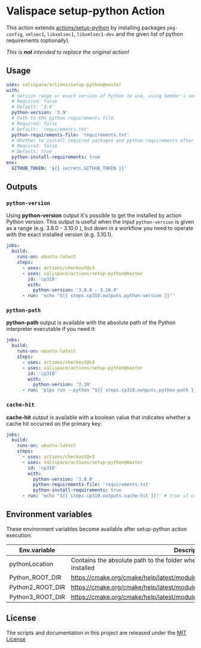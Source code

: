 # Valispace setup-python Action

This action extends [actions/setup-python](https://github.com/actions/setup-python) by installing packages `pkg-config`, `xmlsec1`, `libxmlsec1`, `libxmlsec1-dev` and the given list of python requirements (optionally).

_This is **not** intended to replace the original action!_

## Usage

<!-- start usage -->
```yaml
uses: valispace/actions/setup-python@master
with:
  # Version range or exact version of Python to use, using SemVer's version range syntax.
  # Required: false
  # Default: '3.9'
  python-version: '3.9'
  # Path to the python requirements file.
  # Required: false
  # Default: 'requirements.txt'
  python-requirements-file: 'requirements.txt'
  # Whether to install required packages and python requirements after setup.
  # Required: false
  # Default: true
  python-install-requirements: true
env:
  GITHUB_TOKEN: '${{ secrets.GITHUB_TOKEN }}'
```
<!-- end usage -->

## Outputs

### `python-version`

Using **python-version** output it's possible to get the installed by action Python version. This output is useful when the input `python-version` is given as a range (e.g. 3.8.0 - 3.10.0 ), but down in a workflow you need to operate with the exact installed version (e.g. 3.10.1). 

```yaml
jobs:
  build:
    runs-on: ubuntu-latest
    steps:
      - uses: actions/checkout@v3
      - uses: valispace/actions/setup-python@master
        id: 'cp310'
        with:
          python-version: '3.8.0 - 3.10.0'
      - run: 'echo "${{ steps.cp310.outputs.python-version }}"'
```

### `python-path`

**python-path** output is available with the absolute path of the Python interpreter executable if you need it:

```yaml
jobs:
  build:
    runs-on: ubuntu-latest
    steps:
      - uses: actions/checkout@v3
      - uses: valispace/actions/setup-python@master
        id: 'cp310'
        with:
          python-version: '3.10'
      - run: 'pipx run --python "${{ steps.cp310.outputs.python-path }}" nox --version'
```

### `cache-hit`

**cache-hit** output is available with a boolean value that indicates whether a cache hit occurred on the primary key:

```yaml
jobs:
  build:
    runs-on: ubuntu-latest
    steps:
      - uses: actions/checkout@v3
      - uses: valispace/actions/setup-python@master
        id: 'cp310'
        with:
          python-version: '3.8.0'
          python-requirements-file: 'requirements.txt'
          python-install-requirements: true
      - run: 'echo "${{ steps.cp310.outputs.cache-hit }}"' # true if cache-hit occurred on the primary key
```

## Environment variables

These environment variables become available after setup-python action execution:

| **Env.variable**    | **Description**                                                                           |
| ------------------- | ----------------------------------------------------------------------------------------- |
| pythonLocation      |Contains the absolute path to the folder where the requested version of Python is installed|
| Python_ROOT_DIR     |https://cmake.org/cmake/help/latest/module/FindPython.html#module:FindPython               |
| Python2_ROOT_DIR    |https://cmake.org/cmake/help/latest/module/FindPython2.html#module:FindPython2             |
| Python3_ROOT_DIR    |https://cmake.org/cmake/help/latest/module/FindPython2.html#module:FindPython3             |

## License

The scripts and documentation in this project are released under the [MIT License](LICENSE)
